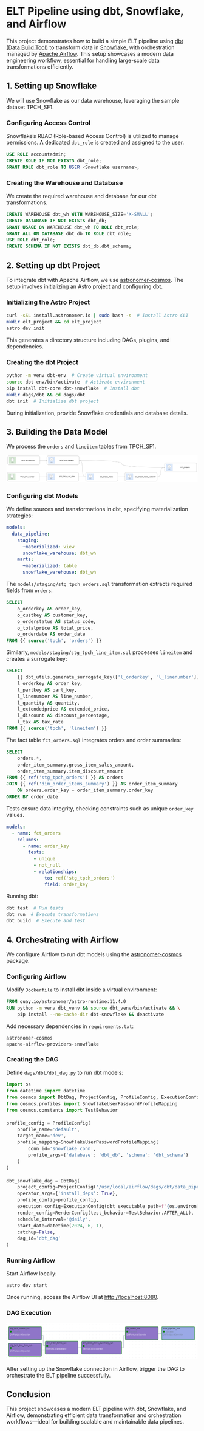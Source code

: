 # ELT Pipeline using dbt, Snowflake, and Airflow

This project demonstrates how to build a simple ELT pipeline using [dbt (Data Build Tool)](https://www.getdbt.com/) to transform data in [Snowflake](https://www.snowflake.com/en/), with orchestration managed by [Apache Airflow](https://airflow.apache.org/). This setup showcases a modern data engineering workflow, essential for handling large-scale data transformations efficiently.


## 1. Setting up Snowflake
We will use Snowflake as our data warehouse, leveraging the sample dataset TPCH_SF1.

### Configuring Access Control
Snowflake’s RBAC (Role-based Access Control) is utilized to manage permissions. A dedicated `dbt_role` is created and assigned to the user.

```sql
USE ROLE accountadmin;
CREATE ROLE IF NOT EXISTS dbt_role;
GRANT ROLE dbt_role TO USER <Snowflake username>;
```

### Creating the Warehouse and Database
We create the required warehouse and database for our dbt transformations.

```sql
CREATE WAREHOUSE dbt_wh WITH WAREHOUSE_SIZE='X-SMALL';
CREATE DATABASE IF NOT EXISTS dbt_db;
GRANT USAGE ON WAREHOUSE dbt_wh TO ROLE dbt_role;
GRANT ALL ON DATABASE dbt_db TO ROLE dbt_role;
USE ROLE dbt_role;
CREATE SCHEMA IF NOT EXISTS dbt_db.dbt_schema;
```



## 2. Setting up dbt Project
To integrate dbt with Apache Airflow, we use [astronomer-cosmos](https://github.com/astronomer/astronomer-cosmos). The setup involves initializing an Astro project and configuring dbt.

### Initializing the Astro Project
```bash
curl -sSL install.astronomer.io | sudo bash -s  # Install Astro CLI
mkdir elt_project && cd elt_project
astro dev init
```

This generates a directory structure including DAGs, plugins, and dependencies.

### Creating the dbt Project
```bash
python -m venv dbt-env  # Create virtual environment
source dbt-env/bin/activate  # Activate environment
pip install dbt-core dbt-snowflake  # Install dbt
mkdir dags/dbt && cd dags/dbt
dbt init  # Initialize dbt project
```

During initialization, provide Snowflake credentials and database details.


## 3. Building the Data Model
We process the `orders` and `lineitem` tables from TPCH_SF1.

![Data Model](https://github.com/ndomah/ELT-Pipeline/blob/main/img/data-model.png)

### Configuring dbt Models
We define sources and transformations in dbt, specifying materialization strategies:

```yaml
models:
  data_pipeline:
    staging:
      +materialized: view
      snowflake_warehouse: dbt_wh
    marts:
      +materialized: table
      snowflake_warehouse: dbt_wh
```

The `models/staging/stg_tpch_orders.sql` transformation extracts required fields from `orders`:

```sql
SELECT
    o_orderkey AS order_key,
    o_custkey AS customer_key,
    o_orderstatus AS status_code,
    o_totalprice AS total_price,
    o_orderdate AS order_date
FROM {{ source('tpch', 'orders') }}
```

Similarly, `models/staging/stg_tpch_line_item.sql` processes `lineitem` and creates a surrogate key:

```sql
SELECT
    {{ dbt_utils.generate_surrogate_key(['l_orderkey', 'l_linenumber']) }} AS order_item_key,
    l_orderkey AS order_key,
    l_partkey AS part_key,
    l_linenumber AS line_number,
    l_quantity AS quantity,
    l_extendedprice AS extended_price,
    l_discount AS discount_percentage,
    l_tax AS tax_rate
FROM {{ source('tpch', 'lineitem') }}
```

The fact table `fct_orders.sql` integrates orders and order summaries:

```sql
SELECT
    orders.*,
    order_item_summary.gross_item_sales_amount,
    order_item_summary.item_discount_amount
FROM {{ ref('stg_tpch_orders') }} AS orders
JOIN {{ ref('dim_order_items_summary') }} AS order_item_summary
    ON orders.order_key = order_item_summary.order_key
ORDER BY order_date
```

Tests ensure data integrity, checking constraints such as unique `order_key` values.

```yaml
models:
  - name: fct_orders
    columns:
      - name: order_key
        tests:
          - unique
          - not_null
          - relationships:
              to: ref('stg_tpch_orders')
              field: order_key
```

Running dbt:
```bash
dbt test  # Run tests
dbt run  # Execute transformations
dbt build  # Execute and test
```


## 4. Orchestrating with Airflow
We configure Airflow to run dbt models using the [astronomer-cosmos](https://github.com/astronomer/astronomer-cosmos) package.

### Configuring Airflow
Modify `Dockerfile` to install dbt inside a virtual environment:

```dockerfile
FROM quay.io/astronomer/astro-runtime:11.4.0
RUN python -m venv dbt_venv && source dbt_venv/bin/activate && \
    pip install --no-cache-dir dbt-snowflake && deactivate
```

Add necessary dependencies in `requirements.txt`:

```
astronomer-cosmos
apache-airflow-providers-snowflake
```

### Creating the DAG
Define `dags/dbt/dbt_dag.py` to run dbt models:

```python
import os
from datetime import datetime
from cosmos import DbtDag, ProjectConfig, ProfileConfig, ExecutionConfig, RenderConfig
from cosmos.profiles import SnowflakeUserPasswordProfileMapping
from cosmos.constants import TestBehavior

profile_config = ProfileConfig(
    profile_name='default',
    target_name='dev',
    profile_mapping=SnowflakeUserPasswordProfileMapping(
        conn_id='snowflake_conn',
        profile_args={'database': 'dbt_db', 'schema': 'dbt_schema'}
    )
)

dbt_snowflake_dag = DbtDag(
    project_config=ProjectConfig('/usr/local/airflow/dags/dbt/data_pipeline'),
    operator_args={'install_deps': True},
    profile_config=profile_config,
    execution_config=ExecutionConfig(dbt_executable_path=f"{os.environ['AIRFLOW_HOME']}/dbt_venv/bin/dbt"),
    render_config=RenderConfig(test_behavior=TestBehavior.AFTER_ALL),
    schedule_interval='@daily',
    start_date=datetime(2024, 6, 1),
    catchup=False,
    dag_id='dbt_dag'
)
```

### Running Airflow
Start Airflow locally:

```bash
astro dev start
```

Once running, access the Airflow UI at [http://localhost:8080](http://localhost:8080).

### DAG Execution
![DAG Execution](https://github.com/ndomah/ELT-Pipeline/blob/main/img/dbt_dag_success.png)

After setting up the Snowflake connection in Airflow, trigger the DAG to orchestrate the ELT pipeline successfully.

## Conclusion
This project showcases a modern ELT pipeline with dbt, Snowflake, and Airflow, demonstrating efficient data transformation and orchestration workflows—ideal for building scalable and maintainable data pipelines.
